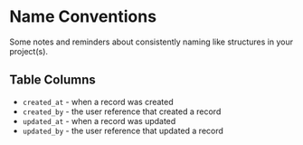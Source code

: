 # Name Conventions

Some notes and reminders about consistently naming like structures in your
project(s).

## Table Columns

* `created_at` - when a record was created
* `created_by` - the user reference that created a record
* `updated_at` - when a record was updated
* `updated_by` - the user reference that updated a record
